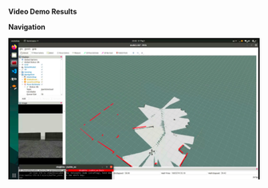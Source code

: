 **Video Demo Results**

**Navigation**

[![Video](https://github.com/ngducdatRb/SLAM-and-Navigation-Simulation-in-ROS/blob/master/Results/slam.png)](https://drive.google.com/file/d/1ZIhD3BogvzNe0e8Kpb9vjM-lD8oLued4/view?usp=sharing)

